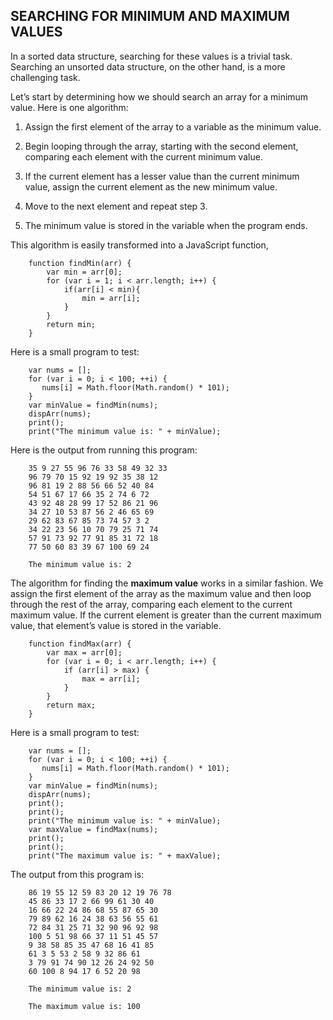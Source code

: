 ## SEARCHING FOR MINIMUM AND MAXIMUM VALUES

In a sorted data structure, searching for these values is a trivial task. Searching an unsorted data structure, on the other hand, is a more challenging task.

Let’s start by determining how we should search an array for a minimum value. Here is one algorithm:
1. Assign the first element of the array to a variable as the minimum value.

2. Begin looping through the array, starting with the second element, comparing each element with the current minimum value.

3. If the current element has a lesser value than the current minimum value, assign the current element as the new minimum value.

4. Move to the next element and repeat step 3.

5. The minimum value is stored in the variable when the program ends.

This algorithm is easily transformed into a JavaScript function,
```
    function findMin(arr) {
        var min = arr[0];
        for (var i = 1; i < arr.length; i++) {
            if(arr[i] < min){
                min = arr[i];
            }
        }
        return min;
    }
```

Here is a small program to test:
```
    var nums = [];
    for (var i = 0; i < 100; ++i) {
       nums[i] = Math.floor(Math.random() * 101);
    }
    var minValue = findMin(nums);
    dispArr(nums);
    print();
    print("The minimum value is: " + minValue);
```

Here is the output from running this program:
```
    35 9 27 55 96 76 33 58 49 32 33
    96 79 70 15 92 19 92 35 38 12
    96 81 19 2 88 56 66 52 40 84
    54 51 67 17 66 35 2 74 6 72
    43 92 48 28 99 17 52 86 21 96
    34 27 10 53 87 56 2 46 65 69
    29 62 83 67 85 73 74 57 3 2
    34 22 23 56 10 70 79 25 71 74
    57 91 73 92 77 91 85 31 72 18
    77 50 60 83 39 67 100 69 24

    The minimum value is: 2
```

The algorithm for finding the **maximum value** works in a similar fashion. We assign the first element of the array as the maximum value and then loop through the rest of the array, comparing each element to the current maximum value. If the current element is greater than the current maximum value, that element’s value is stored in the variable.

```
    function findMax(arr) {
        var max = arr[0];
        for (var i = 0; i < arr.length; i++) {
            if (arr[i] > max) {
                max = arr[i];
            }
        }
        return max;
    }
```

Here is a small program to test:
```
    var nums = [];
    for (var i = 0; i < 100; ++i) {
       nums[i] = Math.floor(Math.random() * 101);
    }
    var minValue = findMin(nums);
    dispArr(nums);
    print();
    print();
    print("The minimum value is: " + minValue);
    var maxValue = findMax(nums);
    print();
    print();
    print("The maximum value is: " + maxValue);
```

The output from this program is:
```
    86 19 55 12 59 83 20 12 19 76 78
    45 86 33 17 2 66 99 61 30 40
    16 66 22 24 86 68 55 87 65 30
    79 89 62 16 24 38 63 56 55 61
    72 84 31 25 71 32 90 96 92 98
    100 5 51 98 66 37 11 51 45 57
    9 38 58 85 35 47 68 16 41 85
    61 3 5 53 2 58 9 32 86 61
    3 79 91 74 90 12 26 24 92 50
    60 100 8 94 17 6 52 20 98

    The minimum value is: 2

    The maximum value is: 100
```
